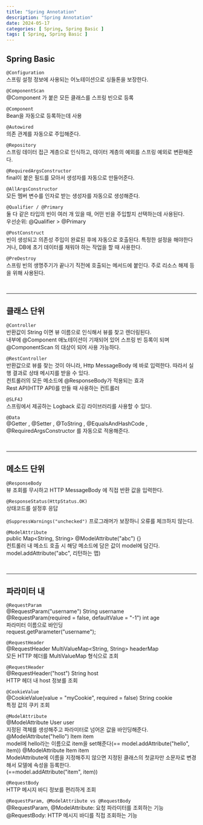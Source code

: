 ```yaml
---
title: "Spring Annotation"
description: "Spring Annotation"
date: 2024-05-17
categories: [ Spring, Spring Basic ]
tags: [ Spring, Spring Basic ]
---
```


## Spring Basic 

```@Configuration```  
스프링 설정 정보에 사용되는 어노테이션으로 싱들톤을 보장한다.  
  
```@ComponentScan```  
@Component 가 붙은 모든 클래스를 스프링 빈으로 등록  
  
```@Component```  
Bean을 자동으로 등록하는데 사용  
  
```@Autowired```  
의존 관계를 자동으로 주입해준다.  

```@Repository```  
스프링 데이터 접근 계층으로 인식하고, 데이터 계층의 예외를 스프링 예외로 변환해준다.  
  
```@RequiredArgsConstructor```  
final이 붙은 필드를 모아서 생성자를 자동으로 만들어준다.  
  
```@AllArgsConstructor```  
모든 멤버 변수를 인자로 받는 생성자를 자동으로 생성해준다.  
  
```@Qualifier / @Primary```  
둘 다 같은 타입의 빈이 여러 개 있을 때, 어떤 빈을 주입할지 선택하는데 사용된다.  
우선순위: @Qualifier > @Primary   
  
```@PostConstruct```  
빈이 생성되고 의존성 주입이 완료된 후에 자동으로 호출된다. 특정한 설정을 해야한다거나, DB에 초기 데이터를 채워야 하는 작업을 할 때 사용한다.  
  
```@PreDestroy```  
스프링 빈의 생명주기가 끝나기 직전에 호출되는 메서드에 붙인다. 주로 리소스 해제 등을 위해 사용된다.  

<br/>
<hr>

## 클래스 단위

```@Controller```  
반환값이 String 이면 뷰 이름으로 인식해서 뷰를 찾고 렌더링된다.  
내부에 @Component 애노테이션이 기재되어 있어 스프링 빈 등록이 되며 @ComponentScan 의 대상이 되어 사용 가능하다.  
  
```@RestController```  
반환값으로 뷰를 찾는 것이 아니라, Http MessageBody 에 바로 입력한다. 따라서 실행 결과로 상태 메시지를 받을 수 있다.  
컨트롤러의 모든 메소드에 @ResponseBody가 적용되는 효과  
Rest API(HTTP API)를 만들 때 사용하는 컨트롤러  
  
```@SLF4J```  
스프링에서 제공하는 Logback 로깅 라이브러리를 사용할 수 있다.  
  
```@Data```   
@Getter , @Setter , @ToString , @EqualsAndHashCode , @RequiredArgsConstructor 를 자동으로 적용해준다.  

<br/>
<hr>

## 메소드 단위

```@ResponseBody```  
뷰 조회를 무시하고 HTTP MessageBody 에 직접 반환 값을 입력한다.    
  
```@ResponseStatus(HttpStatus.OK)```  
상태코드를 설정후 응답  
  
```@SuppressWarnings("unchecked")```
프로그래머가 보장하니 오류를 체크하지 않는다. 

```@ModelAttribute```  
public Map<String, String> @ModelAttribute("abc") {}  
컨트롤러 내 메소드 호출 시 해당 메소드에 담은 값이 model에 담긴다.   
model.addAttribute("abc", 리턴하는 맵)  

<br/>
<hr>

## 파라미터 내

```@RequestParam```  
@RequestParam("username") String username   
@RequestParam(required = false, defaultValue = "-1") int age   
  파라미터 이름으로 바인딩  
  request.getParameter("username");  
  
```@RequestHeader```  
@RequestHeader MultiValueMap<String, String> headerMap  
  모든 HTTP 헤더를 MultiValueMap 형식으로 조회  
  
```@RequestHeader```  
@RequestHeader("host") String host  
  HTTP 헤더 내 host 정보를 조회  
  
```@CookieValue```  
@CookieValue(value = "myCookie", required = false) String cookie  
  특정 값의 쿠키 조회  
  
```@ModelAttribute```  
@ModelAttribute User user  
  지정된 객체를 생성해주고 파라미터로 넘어온 값을 바인딩해준다.   
@ModelAttribute("hello") Item item  
  model에 hello라는 이름으로 item을 set해준다(== model.addAttribute("hello", item)) 
@ModelAttribute Item item  
  ModelAttribute에 이름을 지정해주지 않으면 지정된 클래스의 첫글자만 소문자로 변경해서 모델에 속성을 등록한다.  
  (==model.addAttribute("item", item))  
  
```@RequestBody```   
HTTP 메시지 바디 정보를 편리하게 조회  
  
```@RequestParam, @ModelAttribute vs @RequestBody```  
@RequestParam, @ModelAttribute: 요청 파라미터를 조회하는 기능  
@RequestBody: HTTP 메시지 바디를 직접 조회하는 기능  
  
